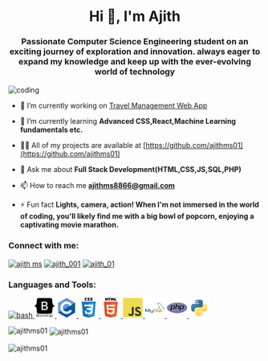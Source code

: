 <h1 align="center">Hi 👋, I'm Ajith</h1>
<h3 align="center">Passionate Computer Science Engineering student on an exciting journey of exploration and innovation. always eager to expand my knowledge and keep up with the ever-evolving world of technology</h3>
<img align="center"  alt="coding" src="https://user-images.githubusercontent.com/74038190/241765440-80728820-e06b-4f96-9c9e-9df46f0cc0a5.gif">


- 🔭 I’m currently working on [Travel Management Web App](https://github.com/ajithms01/TripMuse)

- 🌱 I’m currently learning **Advanced CSS,React,Machine Learning fundamentals etc.**

- 👨‍💻 All of my projects are available at [https://github.com/ajithms01](https://github.com/ajithms01)

- 💬 Ask me about **Full Stack Development(HTML,CSS,JS,SQL,PHP)**

- 📫 How to reach me **ajithms8866@gmail.com**

- ⚡ Fun fact **Lights, camera, action! When I'm not immersed in the world of coding, you'll likely find me with a big bowl of popcorn, enjoying a captivating movie marathon.**

<h3 align="left">Connect with me:</h3>
<p align="left">
<a href="https://linkedin.com/in/ajith ms" target="blank"><img align="center" src="https://raw.githubusercontent.com/rahuldkjain/github-profile-readme-generator/master/src/images/icons/Social/linked-in-alt.svg" alt="ajith ms" height="30" width="40" /></a>
<a href="https://www.hackerrank.com/ajith_001" target="blank"><img align="center" src="https://raw.githubusercontent.com/rahuldkjain/github-profile-readme-generator/master/src/images/icons/Social/hackerrank.svg" alt="ajith_001" height="30" width="40" /></a>
<a href="https://www.leetcode.com/ajith_01" target="blank"><img align="center" src="https://raw.githubusercontent.com/rahuldkjain/github-profile-readme-generator/master/src/images/icons/Social/leet-code.svg" alt="ajith_01" height="30" width="40" /></a>
</p>

<h3 align="left">Languages and Tools:</h3>
<p align="left"> <a href="https://www.gnu.org/software/bash/" target="_blank" rel="noreferrer"> <img src="https://www.vectorlogo.zone/logos/gnu_bash/gnu_bash-icon.svg" alt="bash" width="40" height="40"/> </a> <a href="https://getbootstrap.com" target="_blank" rel="noreferrer"> <img src="https://raw.githubusercontent.com/devicons/devicon/master/icons/bootstrap/bootstrap-plain-wordmark.svg" alt="bootstrap" width="40" height="40"/> </a> <a href="https://www.cprogramming.com/" target="_blank" rel="noreferrer"> <img src="https://raw.githubusercontent.com/devicons/devicon/master/icons/c/c-original.svg" alt="c" width="40" height="40"/> </a> <a href="https://www.w3schools.com/css/" target="_blank" rel="noreferrer"> <img src="https://raw.githubusercontent.com/devicons/devicon/master/icons/css3/css3-original-wordmark.svg" alt="css3" width="40" height="40"/> </a> <a href="https://www.w3.org/html/" target="_blank" rel="noreferrer"> <img src="https://raw.githubusercontent.com/devicons/devicon/master/icons/html5/html5-original-wordmark.svg" alt="html5" width="40" height="40"/> </a> <a href="https://developer.mozilla.org/en-US/docs/Web/JavaScript" target="_blank" rel="noreferrer"> <img src="https://raw.githubusercontent.com/devicons/devicon/master/icons/javascript/javascript-original.svg" alt="javascript" width="40" height="40"/> </a> <a href="https://www.mysql.com/" target="_blank" rel="noreferrer"> <img src="https://raw.githubusercontent.com/devicons/devicon/master/icons/mysql/mysql-original-wordmark.svg" alt="mysql" width="40" height="40"/> </a> <a href="https://www.php.net" target="_blank" rel="noreferrer"> <img src="https://raw.githubusercontent.com/devicons/devicon/master/icons/php/php-original.svg" alt="php" width="40" height="40"/> </a> <a href="https://www.python.org" target="_blank" rel="noreferrer"> <img src="https://raw.githubusercontent.com/devicons/devicon/master/icons/python/python-original.svg" alt="python" width="40" height="40"/> </a> </p>

<p><img align="left" src="https://github-readme-stats.vercel.app/api/top-langs?username=ajithms01&show_icons=true&locale=en&layout=compact" alt="ajithms01" /></p>

<p>&nbsp;<img align="center" src="https://github-readme-stats.vercel.app/api?username=ajithms01&show_icons=true&locale=en" alt="ajithms01" /></p>

<p><img align="center" src="https://github-readme-streak-stats.herokuapp.com/?user=ajithms01&" alt="ajithms01" /></p>

